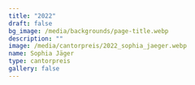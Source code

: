 ```yaml
---
title: "2022"
draft: false
bg_image: /media/backgrounds/page-title.webp
description: ""
image: /media/cantorpreis/2022_sophia_jaeger.webp
name: Sophia Jäger
type: cantorpreis
gallery: false
---
```





